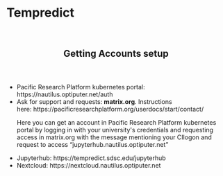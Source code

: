 
# Tempredict




<header>
    <h2>Getting Accounts setup</h2>
</header>


<ul>
  
<li>Pacific Research Platform kubernetes portal:
https://nautilus.optiputer.net/auth</li>

<li>Ask for support and requests: <b>matrix.org</b>. Instructions here: https://pacificresearchplatform.org/userdocs/start/contact/</li>

Here you can get an account in Pacific Research Platform kubernetes portal by logging in with your university's credentials and requesting access in matrix.org with the message mentioning your CIlogon and request to access “jupyterhub.nautilus.optiputer.net”

<li>Jupyterhub: https://tempredict.sdsc.edu/jupyterhub </li>

<li>Nextcloud: https://nextcloud.nautilus.optiputer.net </li>

</ul>


